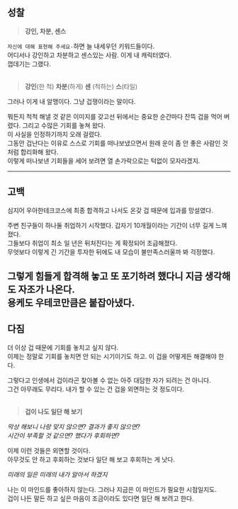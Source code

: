 ## 성찰

> <b>강인, 차분, 센스</b>

`자신에 대해 표현해 주세요-`하면 늘 내세우던 키워드들이다.  
어디서나 강인하고 차분하고 센스있는 사람. 이게 내 캐릭터였다.  
껍데기는 그랬다.    
<br>


><b>강인</b>(한 척) <b>차분</b>(하게) <b>센</b> (척하는) <b>스</b>(타일)


그러나 이게 내 알맹이다. 그냥 겁쟁이라는 말이다.  

뭐든지 척척 해낼 것 같은 이미지를 갖고선 뒤에서는 중요한 순간마다 잔뜩 겁을 먹어 버렸다. 그리고 수많은 기회를 놓쳐 왔다.  
이 사실을 인정하기까지 오래 걸렸다.  
그동안 겁난다는 이유로 스스로 기회를 떠나보냈으면서 원래 운이 좀 안 좋은 사람인 것처럼 합리화해 왔다.  
이렇게 떠나보낸 기회들을 세어 보려면 열 손가락으로는 턱없이 모자라겠지.

---
## 고백

심지어 우아한테크코스에 최종 합격하고 나서도 온갖 겁 때문에 입과를 망설였다.

주변 친구들이 하나둘 취업하기 시작했다. 갑자기 10개월이라는 기간이 너무 길게 느껴졌다.   
그들보다 취업이 최소 일 년은 뒤처진다는 게 확정되어 조급해졌다.   
무엇보다 이렇게 긴 기간을 투자한 뒤에도 내 모습이 불만족스러울까 봐 걱정했다.

그렇게 힘들게 합격해 놓고 또 포기하려 했다니 지금 생각해도 자조가 나온다.  
용케도 우테코만큼은 붙잡아냈다.
---

## 다짐

더 이상 겁 때문에 기회를 놓치고 싶지 않다.   
이제는 정말로 기회를 놓치면 안 되는 시기이기도 하고. 이 겁을 어떻게든 해결해야 한다.

그렇다고 인생에서 겁이라곤 찾아볼 수 없는 아주 대담한 자가 되려는 건 아니다.   
그건 아무래도 무리다. 내가 할 수 있는 건 겁을 외면하는 것 정도이다.  
<br>


> <b>겁이 나도 일단 해 보기</b>

<i>막상 해보니 나랑 맞지 않으면? 결과가 좋지 않으면?  
시간이 부족할 것 같으면? 했다가 후회하면?</i>

이제 이런 것들은 외면할 것이다.   
아무것도 안 하고 후회하는 것보다 일단 해 보고 후회하는 게 낫다.



<i>미래의 일은 미래의 내가 알아서 하겠지</i>

나는 이 마인드를 좋아하지 않는다. 그러나 지금은 이 마인드가 필요한 시점일지도.  
겁이 나든 말든 하고 싶은 마음이 조금이라도 있다면 일단 해 보려고 한다.
